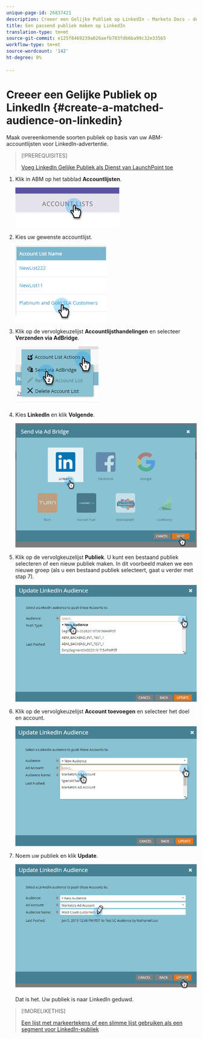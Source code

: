 ```yaml
---
unique-page-id: 26837421
description: Creeer een Gelijke Publiek op LinkedIn - Marketo Docs - de Documentatie van het Product
title: Een passend publiek maken op LinkedIn
translation-type: tm+mt
source-git-commit: e125f8469239a026aefb703fdb6ba99c32e33565
workflow-type: tm+mt
source-wordcount: '142'
ht-degree: 0%

---
```



# Creeer een Gelijke Publiek op LinkedIn {#create-a-matched-audience-on-linkedin}

Maak overeenkomende soorten publiek op basis van uw ABM-accountlijsten voor LinkedIn-advertentie.

>[!PREREQUISITES]
>
>[Voeg LinkedIn Gelijke Publiek als Dienst van LaunchPoint toe](/help/marketo/product-docs/demand-generation/ad-network-integrations/add-linkedin-matched-audiences-as-a-launchpoint-service.md)

1. Klik in ABM op het tabblad **Accountlijsten**.

   ![](assets/one-1.png)

1. Kies uw gewenste accountlijst.

   ![](assets/two.png)

1. Klik op de vervolgkeuzelijst **Accountlijsthandelingen** en selecteer **Verzenden via AdBridge**.

   ![](assets/three-1.png)

1. Kies **LinkedIn** en klik **Volgende**.

   ![](assets/four-1.png)

1. Klik op de vervolgkeuzelijst **Publiek**. U kunt een bestaand publiek selecteren of een nieuw publiek maken. In dit voorbeeld maken we een nieuwe groep (als u een bestaand publiek selecteert, gaat u verder met stap 7).

   ![](assets/five-1.png)

1. Klik op de vervolgkeuzelijst **Account toevoegen** en selecteer het doel en account.

   ![](assets/six-1.png)

1. Noem uw publiek en klik **Update**.

   ![](assets/seven.png)

   Dat is het. Uw publiek is naar LinkedIn geduwd.

>[!MORELIKETHIS]
>
>[Een lijst met markeertekens of een slimme lijst gebruiken als een segment voor LinkedIn-publiek](/help/marketo/product-docs/demand-generation/social/social-functions/use-a-marketo-list-or-smart-list-as-a-linkedin-audience-segment.md)
